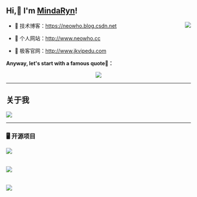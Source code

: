## Hi,👋 I'm [MindaRyn](https://mindaryn1.github.io/)!
<img align="right" src="https://count.getloli.com/get/@:MindaRyn1?theme=rule34">

- :orange_book: 技术博客：https://neowho.blog.csdn.net
 
- :hammer:  个人网站：http://www.neowho.cc
 
- :meat_on_bone: 极客官网：http://www.jkvipedu.com

**Anyway, let's start with a famous quote🤩：**

<div align="center">
<img src="https://quotes-github-readme.vercel.app/api?type=horizontal&theme=auto" />
</div>

---
## 关于我


<img  src="https://github-readme-stats.vercel.app/api?username=neowho&show_icons=true&icon_color=CE1D2D&text_color=718096&bg_color=ffffff&hide_title=true" />

---

### 🖥️ 开源项目

[![](https://github-readme-stats.vercel.app/api/pin/?username=MindaRyn1&repo=PartnerMatching-backend)](https://github.com/MindaRyn1/PartnerMatching-backend)
<br><br><br>
[![](https://github-readme-stats.vercel.app/api/pin/?username=MindaRyn1&repo=PartnerMatching-frontend)](https://github.com/MindaRyn1/PartnerMatching-frontend)
<br><br><br>
[![](https://github-readme-stats.vercel.app/api/pin/?username=MindaRyn1&repo=oj-backend)](https://github.com/MindaRyn1/oj-backend)
<br><br><br>
